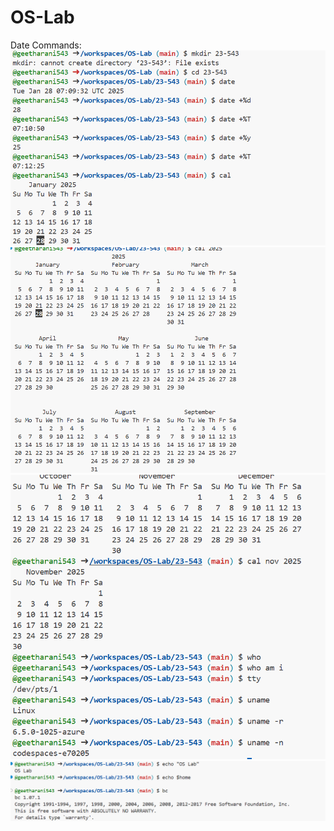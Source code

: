 # OS-Lab
Date Commands:
![screenshot](1a.png)
![screenshot](1a-2.png)
![screenshot](1a-3.png)
![screenshot](1a-4.png)

